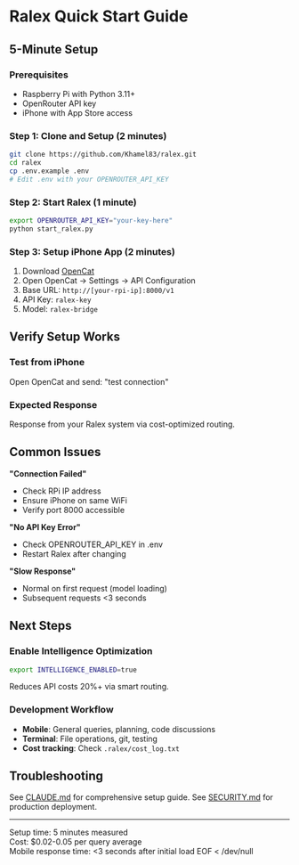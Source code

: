 # Ralex Quick Start Guide

## 5-Minute Setup

### Prerequisites
- Raspberry Pi with Python 3.11+
- OpenRouter API key  
- iPhone with App Store access

### Step 1: Clone and Setup (2 minutes)
```bash
git clone https://github.com/Khamel83/ralex.git
cd ralex
cp .env.example .env
# Edit .env with your OPENROUTER_API_KEY
```

### Step 2: Start Ralex (1 minute)
```bash
export OPENROUTER_API_KEY="your-key-here"
python start_ralex.py
```

### Step 3: Setup iPhone App (2 minutes)
1. Download [OpenCat](https://apps.apple.com/us/app/opencat-chat-with-ai-bot/id6445999201)
2. Open OpenCat → Settings → API Configuration
3. Base URL: `http://[your-rpi-ip]:8000/v1`
4. API Key: `ralex-key`
5. Model: `ralex-bridge`

## Verify Setup Works

### Test from iPhone
Open OpenCat and send: "test connection"

### Expected Response
Response from your Ralex system via cost-optimized routing.

## Common Issues

**"Connection Failed"**
- Check RPi IP address
- Ensure iPhone on same WiFi
- Verify port 8000 accessible

**"No API Key Error"**
- Check OPENROUTER_API_KEY in .env
- Restart Ralex after changing

**"Slow Response"**
- Normal on first request (model loading)
- Subsequent requests <3 seconds

## Next Steps

### Enable Intelligence Optimization
```bash
export INTELLIGENCE_ENABLED=true
```
Reduces API costs 20%+ via smart routing.

### Development Workflow
- **Mobile**: General queries, planning, code discussions
- **Terminal**: File operations, git, testing
- **Cost tracking**: Check `.ralex/cost_log.txt`

## Troubleshooting

See [CLAUDE.md](CLAUDE.md) for comprehensive setup guide.
See [SECURITY.md](SECURITY.md) for production deployment.

---
Setup time: 5 minutes measured  
Cost: $0.02-0.05 per query average  
Mobile response time: <3 seconds after initial load
EOF < /dev/null
